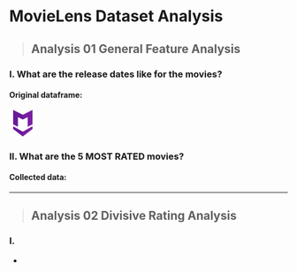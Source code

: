 
# MovieLens Dataset Analysis

> ## Analysis 01 General Feature Analysis

###  I. What are the release dates like for the movies?

#### Original dataframe:
![alt text](https://github.com/adam-p/markdown-here/raw/master/src/common/images/icon48.png "Logo Title Text 1")



###  II. What are the 5 MOST RATED movies?

#### Collected data:


---

> ## Analysis 02 Divisive Rating Analysis

### I.


- 
